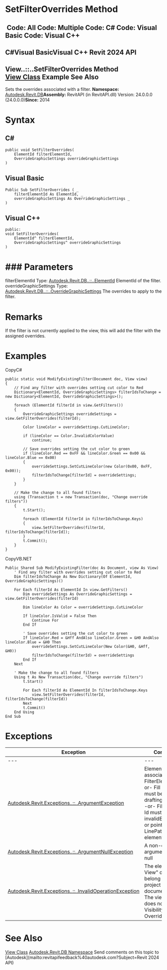 # SetFilterOverrides Method

﻿
 Code: All Code: Multiple Code: C# Code: Visual Basic Code: Visual C++   
---  
C#Visual BasicVisual C++
Revit 2024 API  
---  
View..::..SetFilterOverrides Method   
[View Class](fb92a4e7-f3a7-ef14-e631-342179b18de9.md "View Class") Example See Also  
---  
Sets the overrides associated with a filter. 
**Namespace:** [Autodesk.Revit.DB](87546ba7-461b-c646-cbb1-2cb8f5bff8b2.md "Autodesk.Revit.DB Namespace")**Assembly:** RevitAPI (in RevitAPI.dll) Version: 24.0.0.0 (24.0.0.0)**Since:** 2014 
# Syntax
C#  
---  
```text
public void SetFilterOverrides(
	ElementId filterElementId,
	OverrideGraphicSettings overrideGraphicSettings
)
```
  
Visual Basic  
---  
```text
Public Sub SetFilterOverrides ( _
	filterElementId As ElementId, _
	overrideGraphicSettings As OverrideGraphicSettings _
)
```
  
Visual C++  
---  
```text
public:
void SetFilterOverrides(
	ElementId^ filterElementId, 
	OverrideGraphicSettings^ overrideGraphicSettings
)
```
  
# ### Parameters
filterElementId
    Type: [Autodesk.Revit.DB..::..ElementId](44f3f7b1-3229-3404-93c9-dc5e70337dd6.md "ElementId Class") ElementId of the filter. 
overrideGraphicSettings
    Type: [Autodesk.Revit.DB..::..OverrideGraphicSettings](eb2bd6b6-b7b2-5452-2070-2dbadb9e068a.md "OverrideGraphicSettings Class") The overrides to apply to the filter. 
# Remarks
If the filter is not currently applied to the view, this will add the filter with the assigned overrides. 
# Examples
CopyC#
```text
public static void ModifyExistingFilter(Document doc, View view)
{
    // Find any filter with overrides setting cut color to Red
    Dictionary<ElementId, OverrideGraphicSettings> filterIdsToChange = new Dictionary<ElementId, OverrideGraphicSettings>();

    foreach (ElementId filterId in view.GetFilters())
    {
        OverrideGraphicSettings overrideSettings = view.GetFilterOverrides(filterId);

        Color lineColor = overrideSettings.CutLineColor;

        if (lineColor == Color.InvalidColorValue)
            continue;

        // Save overrides setting the cut color to green
        if (lineColor.Red == 0xFF && lineColor.Green == 0x00 && lineColor.Blue == 0x00)
        {
            overrideSettings.SetCutLineColor(new Color(0x00, 0xFF, 0x00));
            filterIdsToChange[filterId] = overrideSettings;
        }
    }

    // Make the change to all found filters
    using (Transaction t = new Transaction(doc, "Change override filters"))
    {
        t.Start();

        foreach (ElementId filterId in filterIdsToChange.Keys)
        {
            view.SetFilterOverrides(filterId, filterIdsToChange[filterId]);
        }
        t.Commit();
    }
}
```

CopyVB.NET
```text
Public Shared Sub ModifyExistingFilter(doc As Document, view As View)
    ' Find any filter with overrides setting cut color to Red
    Dim filterIdsToChange As New Dictionary(Of ElementId, OverrideGraphicSettings)()

    For Each filterId As ElementId In view.GetFilters()
        Dim overrideSettings As OverrideGraphicSettings = view.GetFilterOverrides(filterId)

        Dim lineColor As Color = overrideSettings.CutLineColor

        If lineColor.IsValid = False Then
            Continue For
        End If

        ' Save overrides setting the cut color to green
        If lineColor.Red = &Hff AndAlso lineColor.Green = &H0 AndAlso lineColor.Blue = &H0 Then
            overrideSettings.SetCutLineColor(New Color(&H0, &Hff, &H0))
            filterIdsToChange(filterId) = overrideSettings
        End If
    Next

    ' Make the change to all found filters
    Using t As New Transaction(doc, "Change override filters")
        t.Start()

        For Each filterId As ElementId In filterIdsToChange.Keys
            view.SetFilterOverrides(filterId, filterIdsToChange(filterId))
        Next
        t.Commit()
    End Using
End Sub
```

# Exceptions
| Exception | Condition |
| --- | --- |
| --- | --- |
| [Autodesk.Revit.Exceptions..::..ArgumentException](2e6e4206-97a8-dd4b-df5d-4269f4bb6088.md "ArgumentException Class") | ElementId is not associated with a FilterElement. -or- Fill pattern must be a drafting pattern. -or- Fill pattern Id must be invalidElementId or point to a LinePattern element. |
| [Autodesk.Revit.Exceptions..::..ArgumentNullException](631e1424-60f4-929b-4e52-dda9dcd26316.md "ArgumentNullException Class") | A non-optional argument was null |
| [Autodesk.Revit.Exceptions..::..InvalidOperationException](9e715f03-3884-e539-4dd6-8d7545733adc.md "InvalidOperationException Class") | The element "this View" does not belong to a project document. -or- The view type does not support Visibility/Graphics Overriddes. |

# See Also
[View Class](fb92a4e7-f3a7-ef14-e631-342179b18de9.md "View Class")
[Autodesk.Revit.DB Namespace](87546ba7-461b-c646-cbb1-2cb8f5bff8b2.md "Autodesk.Revit.DB Namespace")
Send comments on this topic to [Autodesk](mailto:revitapifeedback%40autodesk.com?Subject=Revit 2024 API)
